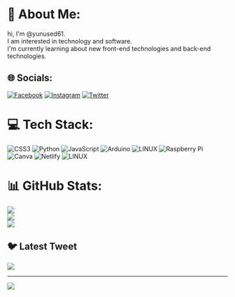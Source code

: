 
<!---
yunusemredemirtas0/yunusemredemirtas0 is a ✨ special ✨ repository because its `README.md` (this file) appears on your GitHub profile.
You can click the Preview link to take a look at your changes.
--->

# 💫 About Me:
hi, I'm @yunused61.<br>I am interested in technology and software.<br>I'm currently learning about new front-end technologies and back-end technologies.


## 🌐 Socials:
[![Facebook](https://img.shields.io/badge/Facebook-%231877F2.svg?logo=Facebook&logoColor=white)](https://facebook.com/yunus.ed61) [![Instagram](https://img.shields.io/badge/Instagram-%23E4405F.svg?logo=Instagram&logoColor=white)](https://instagram.com/yunus.ed61) [![Twitter](https://img.shields.io/badge/Twitter-%231DA1F2.svg?logo=Twitter&logoColor=white)](https://twitter.com/yuunused61) 

# 💻 Tech Stack:
![CSS3](https://img.shields.io/badge/css3-%231572B6.svg?style=plastic&logo=css3&logoColor=white) ![Python](https://img.shields.io/badge/python-3670A0?style=plastic&logo=python&logoColor=ffdd54) ![JavaScript](https://img.shields.io/badge/javascript-%23323330.svg?style=plastic&logo=javascript&logoColor=%23F7DF1E) ![Arduino](https://img.shields.io/badge/-Arduino-00979D?style=plastic&logo=Arduino&logoColor=white) ![LINUX](https://img.shields.io/badge/Linux-FCC624?style=plastic&logo=linux&logoColor=black) ![Raspberry Pi](https://img.shields.io/badge/-RaspberryPi-C51A4A?style=plastic&logo=Raspberry-Pi) ![Canva](https://img.shields.io/badge/Canva-%2300C4CC.svg?style=plastic&logo=Canva&logoColor=white) ![Netlify](https://img.shields.io/badge/netlify-%23000000.svg?style=plastic&logo=netlify&logoColor=#00C7B7) ![LINUX](https://img.shields.io/badge/Linux-FCC624?style=plastic&logo=linux&logoColor=black)
# 📊 GitHub Stats:
![](https://github-readme-stats.vercel.app/api?username=yunusemredemirtas0&theme=tokyonight&hide_border=false&include_all_commits=false&count_private=false)<br/>
![](https://github-readme-streak-stats.herokuapp.com/?user=yunusemredemirtas0&theme=tokyonight&hide_border=false)<br/>
![](https://github-readme-stats.vercel.app/api/top-langs/?username=yunusemredemirtas0&theme=tokyonight&hide_border=false&include_all_commits=false&count_private=false&layout=compact)

## 🐦 Latest Tweet
[![](https://gtce.itsvg.in/api?username=yuunused61)](https://github.com/VishwaGauravIn/github-twitter-card-embed)

---
[![](https://visitcount.itsvg.in/api?id=yunusemredemirtas0&icon=9&color=12)](https://visitcount.itsvg.in)

<!-- Proudly created with GPRM ( https://gprm.itsvg.in ) -->
